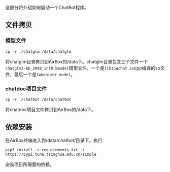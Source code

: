 这部分将介绍如何启动一个ChatBot程序。
## 文件拷贝

### 模型文件
`cp -r ./chatglm /data/chatglm`

将chatglm目录拷贝到AirBox的/data下。chatglm目录包含三个文件一个`chatglm2-6b_2048_int8.bmodel`模型文件，一个是`libtpuchat.so`cpp编译的so文件，最后一个是`tokenizer.model`。

### chatdoc项目文件
`cp -r ./chatbot /data/chatbot`

将chatdoc项目文件拷贝到AirBox的/data下。

## 依赖安装
在AirBox终端进入到/data/chatbot/目录下。执行

`pip3 install -r requirements.txt -i https://pypi.tuna.tsinghua.edu.cn/simple`

安装项目所需要的依赖。
